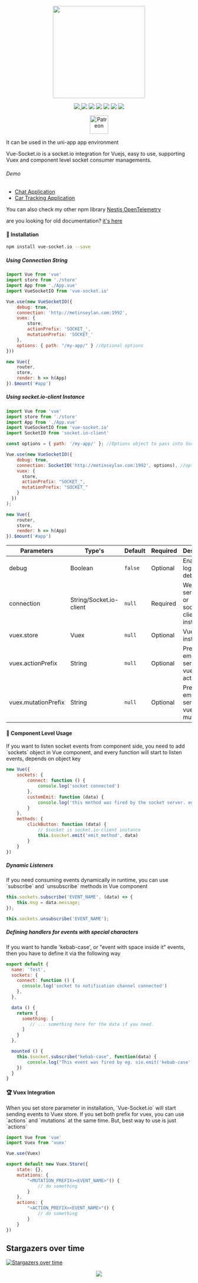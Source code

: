 <p align="center">
    <a href="https://github.com/MetinSeylan/Vue-Socket.io" target="_blank">
    <img width="250" src="https://raw.githubusercontent.com/MetinSeylan/Vue-Socket.io/master/docs/logo.png">
    </a>
</p> 

<p align="center">
  <a href="https://www.npmjs.com/package/vue-socket.io"><img src="https://img.shields.io/npm/v/vue-socket.io.svg"/> <img src="https://img.shields.io/npm/dt/vue-socket.io.svg"/></a>
  <a href="https://github.com/vuejs/awesome-vue"><img src="https://cdn.rawgit.com/sindresorhus/awesome/d7305f38d29fed78fa85652e3a63e154dd8e8829/media/badge.svg"/></a>
  <a href="https://vuejs.org/"><img src="https://img.shields.io/badge/vue-2.x-brightgreen.svg"/></a>
  <a href="http://packagequality.com/#?package=vue-socket.io"><img src="http://npm.packagequality.com/shield/vue-socket.io.svg"/></a>
  <a href="https://github.com/MetinSeylan/Vue-Socket.io/"><img src="https://img.shields.io/npm/l/vue-socket.io.svg"/></a>
  <a href="https://github.com/MetinSeylan/Vue-Socket.io/"><img src="https://img.shields.io/github/stars/MetinSeylan/Vue-Socket.io.svg"/></a>
</p>
<p align="center">
<a href="https://www.patreon.com/MetinSeylan">
	<img alt="Patreon" src="https://c5.patreon.com/external/logo/become_a_patron_button.png" height="50" />
</a>
</p>
<p>It can be used in the uni-app app environment</p>
<p>Vue-Socket.io is a socket.io integration for Vuejs, easy to use, supporting Vuex and component level socket consumer managements.<p>

###### Demo
- <a href="http://metinseylan.com/vuesocketio/" target="_blank">Chat Application</a>
- <a href="http://metinseylan.com" target="_blank">Car Tracking Application</a>
<p>You can also check my other npm library <a href="https://github.com/MetinSeylan/Nestjs-OpenTelemetry">Nestjs OpenTelemetry</a></p>
<p>
are you looking for old documentation? <a href="https://github.com/MetinSeylan/Vue-Socket.io/blob/master/docs/OLD_README.md">it's here</a>
</p>

#### 🚀 Installation
``` bash
npm install vue-socket.io --save
```
##### Using Connection String
``` javascript
import Vue from 'vue'
import store from './store'
import App from './App.vue'
import VueSocketIO from 'vue-socket.io'

Vue.use(new VueSocketIO({
    debug: true,
    connection: 'http://metinseylan.com:1992',
    vuex: {
        store,
        actionPrefix: 'SOCKET_',
        mutationPrefix: 'SOCKET_'
    },
    options: { path: "/my-app/" } //Optional options
}))

new Vue({
    router,
    store,
    render: h => h(App)
}).$mount('#app')
```

##### Using socket.io-client Instance
``` javascript
import Vue from 'vue'
import store from './store'
import App from './App.vue'
import VueSocketIO from 'vue-socket.io'
import SocketIO from 'socket.io-client'

const options = { path: '/my-app/' }; //Options object to pass into SocketIO

Vue.use(new VueSocketIO({
    debug: true,
    connection: SocketIO('http://metinseylan.com:1992', options), //options object is Optional
    vuex: {
      store,
      actionPrefix: "SOCKET_",
      mutationPrefix: "SOCKET_"
    }
  })
);

new Vue({
    router,
    store,
    render: h => h(App)
}).$mount('#app')
```

**Parameters**|**Type's**|**Default**|**Required**|**Description**
-----|-----|-----|-----|-----
debug|Boolean|`false`|Optional|Enable logging for debug
connection|String/Socket.io-client|`null`|Required|Websocket server url or socket.io-client instance
vuex.store|Vuex|`null`|Optional|Vuex store instance
vuex.actionPrefix|String|`null`|Optional|Prefix for emitting server side vuex actions
vuex.mutationPrefix|String |`null`|Optional|Prefix for emitting server side vuex mutations

#### 🌈 Component Level Usage

<p>If you want to listen socket events from component side, you need to add `sockets` object in Vue component, and every function will start to listen events, depends on object key</p>

``` javascript
new Vue({
    sockets: {
        connect: function () {
            console.log('socket connected')
        },
        customEmit: function (data) {
            console.log('this method was fired by the socket server. eg: io.emit("customEmit", data)')
        }
    },
    methods: {
        clickButton: function (data) {
            // $socket is socket.io-client instance
            this.$socket.emit('emit_method', data)
        }
    }
})
```

##### Dynamic Listeners

<p>If you need consuming events dynamically in runtime, you can use `subscribe` and `unsubscribe` methods in Vue component</p>

``` javascript
this.sockets.subscribe('EVENT_NAME', (data) => {
    this.msg = data.message;
});

this.sockets.unsubscribe('EVENT_NAME');
```

##### Defining handlers for events with special characters

<p>If you want to handle 'kebab-case', or "event with space inside it" events, then you have to define it via the following way</p>

``` javascript
export default {
  name: 'Test',
  sockets: {
    connect: function () {
      console.log('socket to notification channel connected')
    },
  },

  data () {
    return {
      something: [
         // ... something here for the data if you need.
      ]
    }
  },

  mounted () {
    this.$socket.subscribe("kebab-case", function(data) {
        console.log("This event was fired by eg. sio.emit('kebab-case')", data)
    })
  }
}
```

#### 🏆 Vuex Integration
<p>When you set store parameter in installation, `Vue-Socket.io` will start sending events to Vuex store. If you set both prefix for vuex, you can use `actions` and `mutations` at the same time. But, best way to use is just `actions`</p>

``` javascript
import Vue from 'vue'
import Vuex from 'vuex'

Vue.use(Vuex)

export default new Vuex.Store({
    state: {},
    mutations: {
        "<MUTATION_PREFIX><EVENT_NAME>"() {
            // do something
        }
    },
    actions: {
        "<ACTION_PREFIX><EVENT_NAME>"() {
            // do something
        }
    }
})
```

## Stargazers over time

[![Stargazers over time](https://starcharts.herokuapp.com/MetinSeylan/Vue-Socket.io.svg)](https://starcharts.herokuapp.com/MetinSeylan/Vue-Socket.io)
   

<p align="center">
    <a href="https://github.com/MetinSeylan/Vue-Socket.io" target="_blank">
    <img src="https://media.giphy.com/media/11jlnltQgUi2mQ/giphy.gif">
    </a>
</p> 
